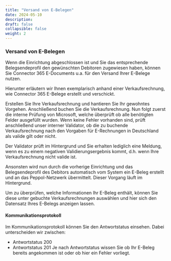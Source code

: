 ```yaml
---
title: "Versand von E-Belegen"
date: 2024-05-10
description: 
draft: false
collapsible: false
weight: 2
---
```

### Versand von E-Belegen
Wenn die Einrichtung abgeschlossen ist und Sie das entsprechende Belegsendeprofil den gewünschten Debitoren zugewiesen haben, können Sie Connector 365 E-Documents u.a. für den Versand Ihrer E-Belege nutzen.

Hierunter erläutern wir Ihnen exemplarisch anhand einer Verkaufsrechnung, wie Connector 365 E-Belege erstellt und verschickt. 

Erstellen Sie Ihre Verkaufsrechnung und hantieren Sie Ihr gewohntes Vorgehen. Anschließend buchen Sie die Verkaufsrechnung. Nun folgt zuerst die interne Prüfung von Microsoft, welche überprüft ob alle benötigten Felder ausgefüllt wurden. Wenn keine Fehler vorhanden sind, prüft anschließend unser interner Validator, ob die zu buchende Verkaufsrechnung nach den Vorgaben für E-Rechnungen in Deutschland als valide gilt oder nicht.

Der Validator prüft im Hintergrund und Sie erhalten lediglich eine Meldung, wenn es zu einem negativen Validierungsergebnis kommt, d.h. wenn Ihre Verkaufsrechnung nicht valide ist.

Ansonsten wird nun durch die vorherige Einrichtung und das Belegsendeprofil des Debitors automatisch vom System ein E-Beleg erstellt und an das Peppol-Netzwerk übermittelt. Dieser Vorgang läuft im Hintergrund.

Um zu überprüfen, welche Informationen Ihr E-Beleg enthält, können Sie diese unter gebuchte Verkaufsrechnungen auswählen und hier sich den Datensatz Ihres E-Belegs anzeigen lassen.

#### Kommunikationsprotokoll
Im Kommunikationsprotokoll können Sie den Antwortstatus einsehen. Dabei unterscheiden wir zwischen:
- Antwortstatus 200
- Antwortstatus 201
Je nach Antwortstatus wissen Sie ob Ihr E-Beleg bereits angekommen ist oder ob hier ein Fehler vorliegt.